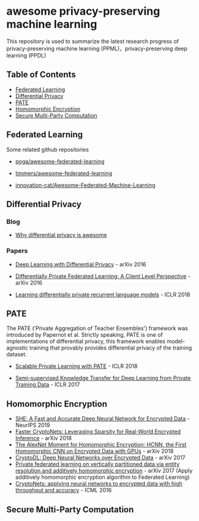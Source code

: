 # awesome privacy-preserving machine learning
This repository is used to summarize the latest research progress of privacy-preserving machine learning (PPML)，privacy-preserving deep learning (PPDL)



## Table of Contents

 - [Federated Learning](#federated-learning)
 - [Differential Privacy](#differential-privacy)
 - [PATE](#pate)
 - [Homomorphic Encryption](#homomorphic-encryption)
 - [Secure Multi-Party Computation](#secure-multi-party-computation)



## Federated Learning

Some related github repositories 

* [poga/awesome-federated-learning](https://github.com/poga/awesome-federated-learning)

* [timmers/awesome-federated-learning](https://github.com/timmers/awesome-federated-learning)
* [innovation-cat/Awesome-Federated-Machine-Learning](https://github.com/innovation-cat/Awesome-Federated-Machine-Learning)



## Differential Privacy

### Blog 

* [Why differential privacy is awesome](https://desfontain.es/privacy/differential-privacy-awesomeness.html)


### Papers

* [Deep Learning with Differential Privacy](https://arxiv.org/abs/1607.00133) - arXiv 2016

* [Differentially Private Federated Learning: A Client Level Perspective](https://arxiv.org/abs/1712.07557v2) - arXiv 2016

* [Learning differentially private recurrent language models](https://openreview.net/pdf?id=BJ0hF1Z0b) - ICLR 2018

  

## PATE

The PATE ('Private Aggregation of Teacher Ensembles') framework was introduced by Papernot et al. Strictly speaking, PATE is one of implementations of differential privacy, this framework enables model-agnostic training that provably provides differential privacy of the training dataset.

* [Scalable Private Learning with PATE](https://arxiv.org/abs/1802.08908) - ICLR 2018 

* [Semi-supervised Knowledge Transfer for Deep Learning from Private Training Data](https://arxiv.org/abs/1610.05755) - ICLR 2017

  

## Homomorphic Encryption

* [SHE: A Fast and Accurate Deep Neural Network for Encrypted Data](https://papers.nips.cc/paper/9194-she-a-fast-and-accurate-deep-neural-network-for-encrypted-data.pdf) - NeurIPS 2019
* [Faster CryptoNets: Leveraging Sparsity for Real-World Encrypted Inference](https://arxiv.org/abs/1811.09953) - arXiv 2018
* [The AlexNet Moment for Homomorphic Encryption: HCNN, the First Homomorphic CNN on Encrypted Data with GPUs](https://arxiv.org/abs/1811.00778) - arXiv 2018
* [CryptoDL: Deep Neural Networks over Encrypted Data](https://arxiv.org/abs/1711.05189) - arXiv 2017
* [Private federated learning on vertically partitioned data via entity resolution and additively homomorphic encryption](https://arxiv.org/abs/1711.10677) - arXiv 2017 (Apply additively homomorphic encryption algorithm to Federated Learning)
* [CryptoNets: applying neural networks to encrypted data with high throughput and accuracy](http://proceedings.mlr.press/v48/gilad-bachrach16.pdf) - ICML 2016



## Secure Multi-Party Computation



